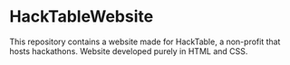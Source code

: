 # HackTableWebsite
This repository contains a website made for HackTable, a non-profit that hosts hackathons. Website developed purely in HTML and CSS.
